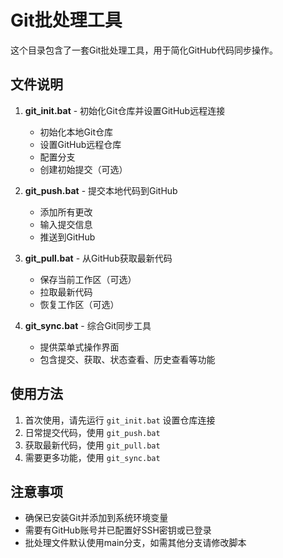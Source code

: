 # Git批处理工具

这个目录包含了一套Git批处理工具，用于简化GitHub代码同步操作。

## 文件说明

1. **git_init.bat** - 初始化Git仓库并设置GitHub远程连接
   - 初始化本地Git仓库
   - 设置GitHub远程仓库
   - 配置分支
   - 创建初始提交（可选）

2. **git_push.bat** - 提交本地代码到GitHub
   - 添加所有更改
   - 输入提交信息
   - 推送到GitHub

3. **git_pull.bat** - 从GitHub获取最新代码
   - 保存当前工作区（可选）
   - 拉取最新代码
   - 恢复工作区（可选）

4. **git_sync.bat** - 综合Git同步工具
   - 提供菜单式操作界面
   - 包含提交、获取、状态查看、历史查看等功能

## 使用方法

1. 首次使用，请先运行 `git_init.bat` 设置仓库连接
2. 日常提交代码，使用 `git_push.bat`
3. 获取最新代码，使用 `git_pull.bat`
4. 需要更多功能，使用 `git_sync.bat`

## 注意事项

- 确保已安装Git并添加到系统环境变量
- 需要有GitHub账号并已配置好SSH密钥或已登录
- 批处理文件默认使用main分支，如需其他分支请修改脚本 